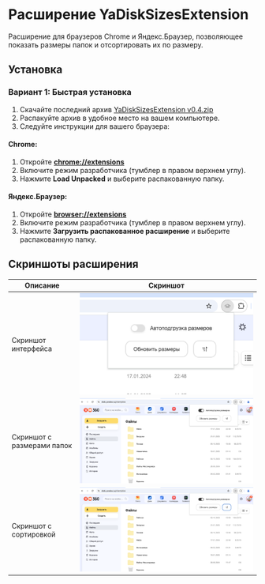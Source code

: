 # Расширение YaDiskSizesExtension

Расширение для браузеров Chrome и Яндекс.Браузер, позволяющее показать размеры папок и отсортировать их по размеру.

## Установка

### Вариант 1: Быстрая установка
1. Скачайте последний архив  [YaDiskSizesExtension v0.4.zip](https://github.com/nur-ilnur/YaDiskSizesExtension/raw/refs/heads/main/releases%20archive/YaDiskSizesExtension%20v0.4.zip)
2. Распакуйте архив в удобное место на вашем компьютере.
3. Следуйте инструкции для вашего браузера:


#### Chrome:
1. Откройте [**chrome://extensions**](chrome://extensions)
2. Включите режим разработчика (тумблер в правом верхнем углу).
3. Нажмите **Load Unpacked** и выберите распакованную папку.

#### Яндекс.Браузер:
1. Откройте [**browser://extensions**](browser://extensions)
2. Включите режим разработчика (тумблер в правом верхнем углу).
3. Нажмите **Загрузить распакованное расширение** и выберите распакованную папку.


## Скриншоты расширения



| Описание            | Скриншот                          |
|---------------------|------------------------------------|
| Скриншот интерфейса | ![Скриншот интерфейса](screenshots/base%20view.png) |
| Скриншот с размерами папок     | ![Скриншот с размерами папок](screenshots/with%20sizes.png)|
| Скриншот с сортировкой | ![Скриншот с сортировкой](screenshots/with%20sizes%20sorted.png) |
